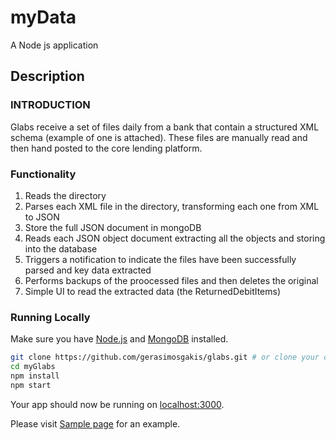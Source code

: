 # myData

A Node js application

## Description

### INTRODUCTION
Glabs receive a set of files daily from a bank that contain a structured XML schema (example of one is attached). These files are manually read and then hand posted to the core lending platform. 

### Functionality
1) Reads the directory
2) Parses each XML file in the directory, transforming each one from XML to JSON
3) Store the full JSON document in mongoDB 
4) Reads each JSON object document extracting all the <ReturnedDebitItem> objects and storing into the database
5) Triggers a notification to indicate the files have been successfully parsed and key data extracted
6) Performs backups of the proocessed files and then deletes the original
7) Simple UI to read the extracted data (the ReturnedDebitItems)

### Running Locally

Make sure you have [Node.js](http://nodejs.org/) and [MongoDB](https://www.mongodb.com/download-center) installed.

```sh
git clone https://github.com/gerasimosgakis/glabs.git # or clone your own fork
cd myGlabs
npm install
npm start
```

Your app should now be running on [localhost:3000](http://localhost:3000/).

Please visit [Sample page](http://ec2-18-218-172-187.us-east-2.compute.amazonaws.com:3000/) for an example.
